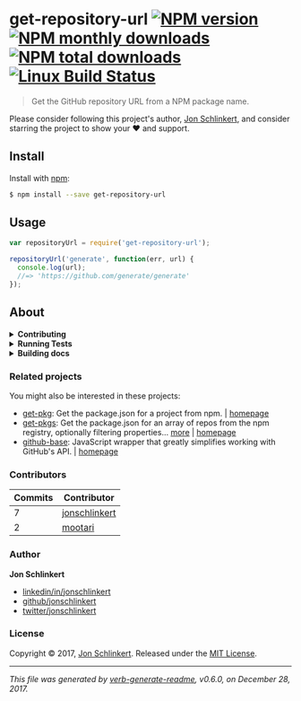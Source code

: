 # get-repository-url [![NPM version](https://img.shields.io/npm/v/get-repository-url.svg?style=flat)](https://www.npmjs.com/package/get-repository-url) [![NPM monthly downloads](https://img.shields.io/npm/dm/get-repository-url.svg?style=flat)](https://npmjs.org/package/get-repository-url) [![NPM total downloads](https://img.shields.io/npm/dt/get-repository-url.svg?style=flat)](https://npmjs.org/package/get-repository-url) [![Linux Build Status](https://img.shields.io/travis/jonschlinkert/get-repository-url.svg?style=flat&label=Travis)](https://travis-ci.org/jonschlinkert/get-repository-url)

> Get the GitHub repository URL from a NPM package name.

Please consider following this project's author, [Jon Schlinkert](https://github.com/jonschlinkert), and consider starring the project to show your :heart: and support.

## Install

Install with [npm](https://www.npmjs.com/):

```sh
$ npm install --save get-repository-url
```

## Usage

```js
var repositoryUrl = require('get-repository-url');

repositoryUrl('generate', function(err, url) {
  console.log(url);
  //=> 'https://github.com/generate/generate'
});
```

## About

<details>
<summary><strong>Contributing</strong></summary>

Pull requests and stars are always welcome. For bugs and feature requests, [please create an issue](../../issues/new).

</details>

<details>
<summary><strong>Running Tests</strong></summary>

Running and reviewing unit tests is a great way to get familiarized with a library and its API. You can install dependencies and run tests with the following command:

```sh
$ npm install && npm test
```

</details>
<details>
<summary><strong>Building docs</strong></summary>

_(This project's readme.md is generated by [verb](https://github.com/verbose/verb-generate-readme), please don't edit the readme directly. Any changes to the readme must be made in the [.verb.md](.verb.md) readme template.)_

To generate the readme, run the following command:

```sh
$ npm install -g verbose/verb#dev verb-generate-readme && verb
```

</details>

### Related projects

You might also be interested in these projects:

* [get-pkg](https://www.npmjs.com/package/get-pkg): Get the package.json for a project from npm. | [homepage](https://github.com/jonschlinkert/get-pkg "Get the package.json for a project from npm.")
* [get-pkgs](https://www.npmjs.com/package/get-pkgs): Get the package.json for an array of repos from the npm registry, optionally filtering properties… [more](https://github.com/jonschlinkert/get-pkgs) | [homepage](https://github.com/jonschlinkert/get-pkgs "Get the package.json for an array of repos from the npm registry, optionally filtering properties using glob patterns.")
* [github-base](https://www.npmjs.com/package/github-base): JavaScript wrapper that greatly simplifies working with GitHub's API. | [homepage](https://github.com/jonschlinkert/github-base "JavaScript wrapper that greatly simplifies working with GitHub's API.")

### Contributors

| **Commits** | **Contributor** | 
| --- | --- |
| 7 | [jonschlinkert](https://github.com/jonschlinkert) |
| 2 | [mootari](https://github.com/mootari) |

### Author

**Jon Schlinkert**

* [linkedin/in/jonschlinkert](https://linkedin.com/in/jonschlinkert)
* [github/jonschlinkert](https://github.com/jonschlinkert)
* [twitter/jonschlinkert](https://twitter.com/jonschlinkert)

### License

Copyright © 2017, [Jon Schlinkert](https://github.com/jonschlinkert).
Released under the [MIT License](LICENSE).

***

_This file was generated by [verb-generate-readme](https://github.com/verbose/verb-generate-readme), v0.6.0, on December 28, 2017._